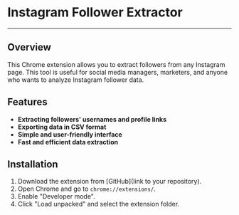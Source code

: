 # Instagram Follower Extractor
__________________________________________________________________________________________________________________________________

## Overview

This Chrome extension allows you to extract followers from any Instagram page. This tool is useful for social media managers, marketers, and anyone who wants to analyze Instagram follower data.


## Features
*   **Extracting followers' usernames and profile links**
*   **Exporting data in CSV format**
*   **Simple and user-friendly interface**
*   **Fast and efficient data extraction**


## Installation
1. Download the extension from [GitHub](link to your repository).
2. Open Chrome and go to `chrome://extensions/`.
3. Enable "Developer mode".
4. Click "Load unpacked" and select the extension folder.
